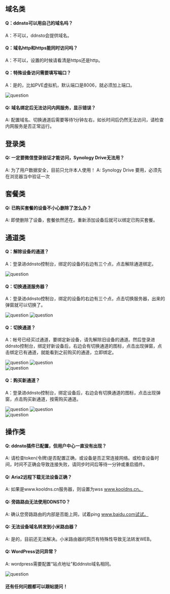 ## 域名类

#### Q：ddnsto可以用自己的域名吗？

A：不可以，ddnsto会提供域名。


#### Q：域名http和https能同时访问吗？

A：不可以，设置的时候请看清是https还是http。


#### Q：特殊设备访问需要填写端口？

A：是的，比如PVE虚拟机，默认端口是8006，就必须加上端口。

   ![question](./question/question9.jpg)


#### Q: 域名绑定后无法访问内网服务，显示错误？

A: 配置域名、切换通道后需要等待1分钟左右，如长时间后仍然无法访问，请检查内网服务是否正常运行。



## 登录类

#### Q: 一定要微信登录验证才能访问，Synology Drive无法用？

A: 为了用户数据安全，目前只允许本人使用！
A: Synology Drive 要用，必须先在浏览器当中验证一次




## 套餐类

#### Q: 已购买套餐的设备不小心删除了怎么办？

A: 即使删除了设备，套餐依然还在。重新添加设备后就可以绑定已购买套餐。



## 通道类

#### Q：解除设备的通道？

A：登录进ddnsto控制台，绑定的设备的右边有三个点，点击解除通道绑定。

   ![question](./question/question2.jpg)


#### Q：切换通道服务器？

 A：登录进ddnsto控制台，绑定的设备的右边有三个点，点击切换服务器，出来的弹窗就可以切换了。  

   ![question](./question/question3.jpg)
   ![question](./question/question4.jpg)   
  
  
#### Q：切换通道？

 A：帐号已经买过通道，要绑定新设备，请先解除旧设备的通道。然后登录进ddnsto控制台，绑定好新设备后，右边会有切换通道的图标，点击出现弹窗，点击绑定已有通道，就能看到之前购买的通道，立即绑定。 
   
   ![question](./question/question5.jpg)
   ![question](./question/question6.jpg)  
   ![question](./question/question7.jpg)  
 
#### Q：购买新通道？

 A：登录进ddnsto控制台，绑定设备后，右边会有切换通道的图标，点击出现弹窗，点击购买新通道，按需购买通道。

   ![question](./question/question5.jpg)
   ![question](./question/question6.jpg)  
   ![question](./question/question8.jpg)  
 
 
 
   
## 操作类

#### Q: ddnsto插件已配置，但用户中心一直没有出现？

A: 请检查token(令牌)是否配置正确，或设备是否正常连接网络。或检查设备时间，时间不正确会导致连接失败，请同步时间后等待一分钟或重启插件。


#### Q: Aria2远程下载无法设备正确？

A: 如果是www.kooldns.cn服务器，则设置为wss www.kooldns.cn。 


#### Q: 旁路路由无法使用DDNSTO？

A: 确认您旁路路由的内部是否能上网，试着ping www.baidu.com试试。



#### Q: 无法设备域名转发到小米路由器？

A: 是的，目前还无法解决。小米路由器的网页有特殊性导致无法转发WEB。 


#### Q: WordPress访问异常？

A: wordpress需要配置“站点地址”和ddnsto域名相同。

   ![question](./question/question1.jpeg)

#### 还有任何问题都可以跟帖提问！
